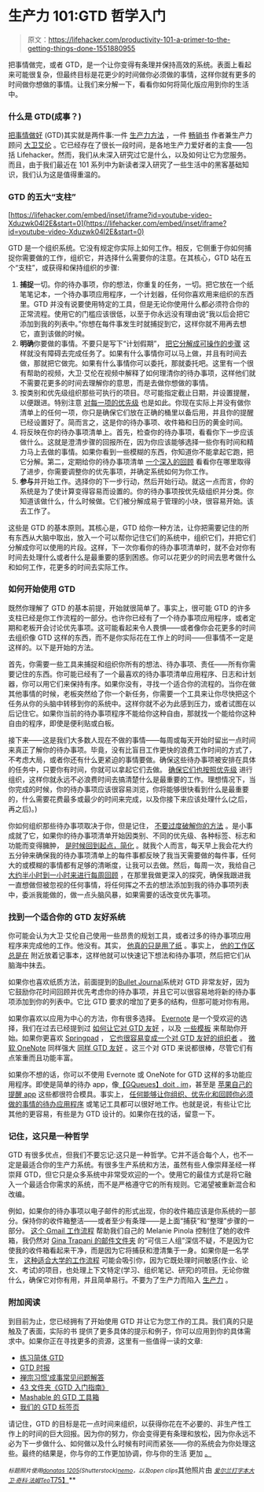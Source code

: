 # 生产力 101:GTD 哲学入门

> 原文：<https://lifehacker.com/productivity-101-a-primer-to-the-getting-things-done-1551880955>

把事情做完，或者 GTD，是一个让你变得有条理并保持高效的系统。表面上看起来可能很复杂，但最终目标是花更少的时间做你必须做的事情，这样你就有更多的时间做你想做的事情。让我们来分解一下，看看你如何将简化版应用到你的生活中。



### 什么是 GTD(成事？)

[把事情做好](http://gettingthingsdone.com/) (GTD)其实就是两件事:一件 [生产力方法](http://en.wikipedia.org/wiki/Getting_Things_Done) ，一件 [畅销书](http://www.amazon.com/Getting-Things-Done-Stress-Free-Productivity/dp/0142000280?asc_campaign=InlineText&asc_refurl=https://lifehacker.com/productivity-101-a-primer-to-the-getting-things-done-1551880955&asc_source=&tag=kinjalifehackerlink-20) 作者兼生产力顾问 [大卫艾伦](http://en.wikipedia.org/wiki/David_Allen_%28author%29) 。它已经存在了很长一段时间，是各地生产力爱好者的主食——包括 Lifehacker。然而，我们从未深入研究过它是什么，以及如何让它为您服务。而且，由于我们最近在 101 系列中为新读者深入研究了一些生活中的黑客基础知识，我们认为这是值得重温的。

### GTD 的五大“支柱”

 [https://lifehacker.com/embed/inset/iframe?id=youtube-video-Xduzwk04l2E&start=0](https://lifehacker.com/embed/inset/iframe?id=youtube-video-Xduzwk04l2E&start=0) 

GTD 是一个组织系统。它没有规定你实际上如何工作。相反，它侧重于你如何捕捉你需要做的工作，组织它，并选择什么需要你的注意。在其核心，GTD 站在五个“支柱”，或获得和保持组织的步骤:

1.  **捕捉**一切。你的待办事项，你的想法，你重复的任务，一切。把它放在一个纸笔笔记本，一个待办事项应用程序，一个计划器，任何你喜欢用来组织的东西里。GTD 并没有说要使用特定的工具，但是无论你使用什么都必须符合你的正常流程。使用它的门槛应该很低，以至于你永远没有理由说“我以后会把它添加到我的列表中。”你想在每件事发生时就捕捉到它，这样你就不用再去想它，直到该做的时候。
2.  **明确**你要做的事情。不要只是写下“计划假期”， [把它分解成可操作的步骤](http://lifehacker.com/trick-yourself-into-working-by-breaking-down-tasks-to-a-5793211) 这样就没有障碍去完成任务了。如果有什么事情你可以马上做，并且有时间去做，那就把它做完。如果有什么事情你可以委托，那就委托吧。这里有一个很有帮助的视频，大卫·艾伦在视频中解释了如何理清你的待办事项，这样他们就不需要花更多的时间去理解你的意思，而是去做你想做的事情。
3.  按类别和优先级组织那些可执行的项目。尽可能指定截止日期，并设置提醒，以便跟进。特别注意 [对每一项的优先级](http://lifehacker.com/david-allen-explains-why-priority-is-essential-to-your-955604064) 也是如此。你现在实际上并没有做你清单上的任何一项，你只是确保它们放在正确的桶里以备后用，并且你的提醒已经设置好了。简而言之，这是你的待办事项、收件箱和日历的黄金时间。
4.  将反映在你的待办事项清单上。首先，检查你的待办事项，看看你下一步应该做什么。这就是澄清步骤的回报所在，因为你应该能够选择一些你有时间和精力马上去做的事情。如果你看到一些模糊的东西，你知道你不能拿起它跑，把它分解。第二，定期给你的待办事项清单 [一个深入的回顾](http://lifehacker.com/the-weekly-review-how-one-hour-can-save-you-a-week-s-w-5908816) 看看你在哪里取得了进步，你需要调整你的优先事项，并确定系统如何为你工作。
5.  **参与**并开始工作。选择你的下一步行动，然后开始行动。就这一点而言，你的系统是为了使计算变得容易而设置的。你的待办事项按优先级组织并分类。你知道该做什么，什么时候做。它们被分解成易于管理的小块，很容易开始。该去工作了。

这些是 GTD 的基本原则。其核心是，GTD 给你一种方法，让你把需要记住的所有东西从大脑中取出，放入一个可以帮你记住它们的系统中，组织它们，并把它们分解成你可以使用的片段。这样，下一次你看你的待办事项清单时，就不会对你有时间去处理什么或者什么是最重要的感到困惑。你可以花更少的时间去思考做什么和如何工作，花更多的时间去实际工作。

### 如何开始使用 GTD

既然你理解了 GTD 的基本前提，开始就很简单了。事实上，很可能 GTD 的许多支柱已经是你工作流程的一部分。也许你已经有了一个待办事项应用程序，或者定期和老板开会讨论优先事项。这可能看起来令人畏惧——或者像你会花更多的时间去组织像 GTD 这样的东西，而不是你实际花在工作上的时间——但事情不一定是这样的。以下是开始的方法。

首先，你需要一些工具来捕捉和组织你所有的想法、待办事项、责任——所有你需要记住的东西。你可能已经有了一个最喜欢的待办事项清单应用程序、日志和计划器，你可以用它们来保持有序。如果你没有，寻找一个适合你的流程的。当你在做其他事情的时候，老板突然给了你一个新任务，你需要一个工具来让你尽快把这个任务从你的头脑中转移到你的系统中。这样你就不必为此感到压力，或者试图在以后记住它。如果你当前的待办事项程序不能给你这种自由，那就找一个能给你这种自由的程序，即使是便利贴或白板。

接下来——这是我们大多数人现在不做的事情——每周或每天开始时留出一点时间来真正了解你的待办事项。毕竟，没有比盲目工作更快的浪费工作时间的方式了，不考虑大局，或者你还有什么更紧迫的事情要做。确保这些待办事项被安排在具体的任务中，只要你有时间，你就可以拿起它们去做。 [确保它们也按照优先级](https://lifehacker.com/how-to-prioritize-when-everything-is-important-5877111) 进行组织，这样你就永远不必浪费时间去搞清楚什么是最重要的工作。理想情况下，当你完成的时候，你的待办事项应该很容易浏览，你将能够很快看到什么是最重要的，什么需要花费最多或最少的时间来完成，以及你接下来应该处理什么(之后，再之后)。)

你如何组织那些待办事项取决于你，但是记住， [不要过度破解你的方法](https://lifehacker.com/do-i-really-need-to-learn-a-productivity-method-5980873) 。是小事成就了它，如果你的待办事项清单开始因类别、不同的优先级、各种标签、标志和功能而变得臃肿， [是时候回到起点，简化](http://lifehacker.com/back-to-basics-how-to-simplify-your-to-do-list-and-mak-5954123) 。就我个人而言，每天早上我会花大约五分钟来确保我的待办事项清单上的每件事都反映了我当天需要做的每件事，任何大的或模糊的事情都有足够的清晰度，让我可以去做。然后，每周一次，我给自己 [大约半小时到一小时来进行每周回顾](http://lifehacker.com/the-weekly-review-how-one-hour-can-save-you-a-week-s-w-5908816) ，在那里我做更深入的探究，确保我跟进我一直想做但被忽视的任何事情，将任何挥之不去的想法添加到我的待办事项列表中，委派我能做的，做一点头脑风暴，如果需要的话改变优先事项。

### 找到一个适合你的 GTD 友好系统

你可能会认为大卫·艾伦自己使用一些昂贵的规划工具，或者过多的待办事项应用程序来完成他的工作。他没有。其实， [他真的只是用了纸](https://lifehacker.com/the-tools-david-allen-uses-to-get-things-done-5955235) 。事实上， [他的工作区总是在](http://lifehacker.com/heres-how-getting-things-done-creator-david-allen-organ-5896470) 附近放着记事本，这样他就可以快速记下想法和待办事项，然后把它们从脑海中抹去。

如果你也喜欢纸质方法，前面提到的[Bullet Journal](http://www.bulletjournal.com/)系统对 GTD 非常友好，因为它鼓励你花时间回顾并优先考虑你的待办事项，并且它可以很容易地将新的待办事项添加到你的列表中。它比 GTD 要求的增加了更多的结构，但那可能对你有用。

如果你喜欢以应用为中心的方法，你有很多选择。 [Evernote](http://evernote.com/) 是一个受欢迎的选择，我们在过去已经提到过 [如何让它对 GTD 友好](https://lifehacker.com/the-secret-weapon-combines-gtd-and-evernote-into-one-sy-5892905) ，以及 [一些模板](http://lifehacker.com/get-things-done-with-evernote-using-gtd-templates-5952540) 来帮助你开始。如果你更喜欢 [Springpad](http://springpad.com/) ， [它也很容易变成一个对 GTD 友好的组织者](http://lifehacker.com/use-springpad-as-your-new-personal-assistant-get-organ-5902988) 。 [微软 OneNote](http://www.onenote.com/) 同样强大 [同样 GTD 友好](http://lifehacker.com/getting-things-done-with-microsoft-onenote-5069230) 。这三个对 GTD 来说都很棒，尽管它们有点笨重而且功能丰富。

如果你不想的话，你可以不使用 Evernote 或 OneNote for GTD 这样的多功能应用程序。即使是简单的待办 app，像[【GQueues】](https://lifehacker.com/gqueues-is-a-feature-packed-cross-platform-gtd-friend-1006696286)[doit . im](http://lifehacker.com/doit-im-brings-powerful-yet-intuitive-gtd-management-to-5933376)，甚至是 [苹果自己的提醒 app](http://lifehacker.com/turn-apples-reminders-into-a-quality-gtd-app-1464442575) 这些都很符合模具。事实上， [任何能够让你组织、优先化和回顾你必须做的事情的待办应用程序](http://lifehacker.com/five-best-to-do-list-managers-5924093) 或笔记工具都可以很好地工作。也就是说，有些让它比其他的更容易，有些是为 GTD 设计的。如果你在找的话，留意一下。

### 记住，这只是一种哲学

GTD 有很多优点，但我们不要忘记:这只是一种哲学。它并不适合每个人，也不一定是最适合你的生产力系统。有很多生产系统和方法，虽然有些人像崇拜圣经一样崇拜 GTD，但它只是众多系统中非常受欢迎的一个。使用它的最佳方式是将它融入一个最适合你需求的系统，而不是严格遵守它的所有规则。它渴望被重新混合和改编。

例如，如果你的待办事项以电子邮件的形式出现，你的收件箱应该是你系统的一部分。保持你的收件箱整洁——或者至少有条理——是上面“捕获”和“整理”步骤的一部分。 [这个 Gmail 工作流程](https://lifehacker.com/this-gtd-workflow-is-how-i-finally-got-my-email-inbox-u-1505884967) 帮助我们自己的 Melanie Pinola 控制住了她的收件箱，我仍然对 [Gina Trapani 的邮件文件夹](http://lifehacker.com/empty-your-inbox-with-the-trusted-trio-182318) 的“可信三人组”深信不疑，不是因为它使我的收件箱看起来干净，而是因为它将捕获和澄清集于一身。如果你是一名学生， [这种适合大学的工作流程](http://lifehacker.com/getting-things-done-explained-for-students-5334886) 可能会吸引你，因为它既处理时间敏感(作业、论文、考试)的项目，也处理上下文特定(学习、组织笔记、研究)的项目。无论你做什么，确保它对你有用，并且简单易行。不要为了生产力而陷入 [生产力](http://lifehacker.com/productivity-isnt-everything-1551566060) 。

### 附加阅读

到目前为止，您已经拥有了开始使用 GTD 并让它为您工作的工具。我们真的只是触及了表面，实际的书 提供了更多具体的提示和例子，你可以应用到你的具体需求中。如果你正在寻找更多的资源，这里有一些值得一读的文章:

*   [练习简体 GTD](http://lifehacker.com/practicing-simplified-gtd-335269)
*   [GTD 时报](http://gettingthingsdone.com/gtd-times/)
*   [禅宗习惯‘成事常见问题解答](http://zenhabits.net/the-getting-things-done-gtd-faq/)
*   [43 文件夹《GTD 入门指南》](http://www.43folders.com/2004/09/08/getting-started-with-getting-things-done)
*   [Mashable 的 GTD 工具箱](http://mashable.com/2009/01/29/getting-things-done/)
*   [我们的 GTD 标签页](http://lifehacker.com/tag/gtd)

请记住，GTD 的目标是花一点时间来组织，以获得你花在不必要的、非生产性工作上的时间的巨大回报。因为你的努力，你会变得更有条理和放松，因为你永远不必为下一步做什么、如何做以及什么时候有时间而紧张——你的系统会为你处理这些。最终的结果是，你与你的工作更加协调，你与你的生活 更加 [。](https://lifehacker.com/david-allen-explains-how-gtd-can-make-you-more-engaged-1039327011)

<small>*标题照片使用*</small>[<small>*donatas 1205*</small>](http://www.shutterstock.com/pic.mhtml?id=144613532&src=id)<small>*(Shutterstock)*</small>[<small>*nemo*</small>](http://pixabay.com/en/sign-icon-stick-outline-map-26289/)<small>*，以及*</small><small>*open clips*</small>其他照片由 [<small>*爱尔兰打字本*</small>](http://www.flickr.com/photos/irisheyes/58918980/)<small></small>*[<small>*大卫·奇科·法姆*</small>](http://www.flickr.com/photos/davidchicopham/3574355553/)<small></small>*[<small>*Teo*</small>T75】](http://www.flickr.com/photos/teo/69851634/)**